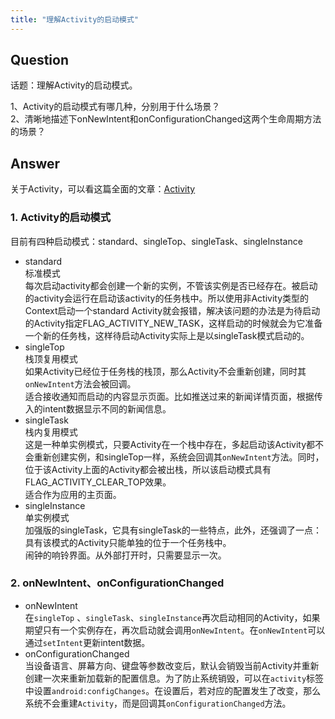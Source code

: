 ```yaml
---
title: "理解Activity的启动模式"
---
```


## Question
话题：理解Activity的启动模式。  

1、Activity的启动模式有哪几种，分别用于什么场景？  
2、清晰地描述下onNewIntent和onConfigurationChanged这两个生命周期方法的场景？

## Answer
关于Activity，可以看这篇全面的文章：[Activity](/android/framework/Android四大组件(1)/)

### 1. Activity的启动模式

目前有四种启动模式：standard、singleTop、singleTask、singleInstance

- standard  
  标准模式  
  每次启动activity都会创建一个新的实例，不管该实例是否已经存在。被启动的activity会运行在启动该activity的任务栈中。所以使用非Activity类型的Context启动一个standard Activity就会报错，解决该问题的办法是为待启动的Activity指定FLAG_ACTIVITY_NEW_TASK，这样启动的时候就会为它准备一个新的任务栈，这样待启动Activity实际上是以singleTask模式启动的。
- singleTop  
  栈顶复用模式  
  如果Activity已经位于任务栈的栈顶，那么Activity不会重新创建，同时其`onNewIntent`方法会被回调。  
  适合接收通知而启动的内容显示页面。比如推送过来的新闻详情页面，根据传入的intent数据显示不同的新闻信息。
- singleTask  
  栈内复用模式  
  这是一种单实例模式，只要Activity在一个栈中存在，多起启动该Activity都不会重新创建实例，和singleTop一样，系统会回调其`onNewIntent`方法。同时，位于该Activity上面的Activity都会被出栈，所以该启动模式具有FLAG_ACTIVITY_CLEAR_TOP效果。  
  适合作为应用的主页面。
- singleInstance  
  单实例模式  
  加强版的singleTask，它具有singleTask的一些特点，此外，还强调了一点：具有该模式的Activity只能单独的位于一个任务栈中。  
  闹钟的响铃界面。从外部打开时，只需要显示一次。

### 2. onNewIntent、onConfigurationChanged
- onNewIntent  
  在`singleTop` 、`singleTask`、`singleInstance`再次启动相同的Activity，如果期望只有一个实例存在，再次启动就会调用`onNewIntent`。在`onNewIntent`可以通过`setIntent`更新intent数据。
- onConfigurationChanged  
  当设备语言、屏幕方向、键盘等参数改变后，默认会销毁当前Activity并重新创建一次来重新加载新的配置信息。为了防止系统销毁，可以在`activity`标签中设置`android:configChanges`。在设置后，若对应的配置发生了改变，那么系统不会重建`Activity`，而是回调其`onConfigurationChanged`方法。
